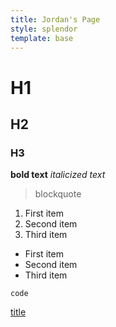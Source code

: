 ```yaml
---
title: Jordan's Page
style: splendor
template: base
---
```

# H1
## H2
### H3
**bold text**
*italicized text*
> blockquote

1. First item
2. Second item
3. Third item

- First item
- Second item
- Third item

`code`

[title](https://www.example.com)
